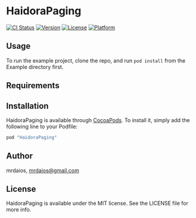 # HaidoraPaging

[![CI Status](http://img.shields.io/travis/mrdaios/HaidoraPaging.svg?style=flat)](https://travis-ci.org/mrdaios/HaidoraPaging)
[![Version](https://img.shields.io/cocoapods/v/HaidoraPaging.svg?style=flat)](http://cocoapods.org/pods/HaidoraPaging)
[![License](https://img.shields.io/cocoapods/l/HaidoraPaging.svg?style=flat)](http://cocoapods.org/pods/HaidoraPaging)
[![Platform](https://img.shields.io/cocoapods/p/HaidoraPaging.svg?style=flat)](http://cocoapods.org/pods/HaidoraPaging)

## Usage

To run the example project, clone the repo, and run `pod install` from the Example directory first.

## Requirements

## Installation

HaidoraPaging is available through [CocoaPods](http://cocoapods.org). To install
it, simply add the following line to your Podfile:

```ruby
pod "HaidoraPaging"
```

## Author

mrdaios, mrdaios@gmail.com

## License

HaidoraPaging is available under the MIT license. See the LICENSE file for more info.
